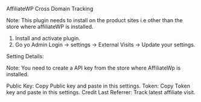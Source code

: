
AffiliateWP Cross Domain Tracking

Note: This plugin needs to install on the product sites i.e other than the store where affiliateWP is installed.

1. Install and activate plugin.
2. Go yo Admin Login -> settings -> External Visits -> Update your settings.

Setting Details:

Note: You need to create a API key from the store where AffiliateWp is installed.

Public Key:  Copy Public key and paste in this settings.
Token: Copy Token key and paste in this settings.
Credit Last Referrer: Track latest affiliate visit.
